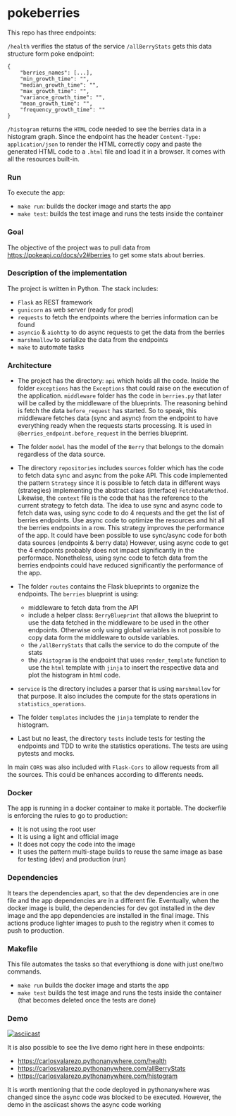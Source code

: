 # pokeberries

This repo has three endpoints:

`/health` verifies the status of the service
`/allBerryStats` gets this data structure form poke endpoint:
```
{
    "berries_names": [...],
    "min_growth_time": "",
    "median_growth_time": "",
    "max_growth_time": "",
    "variance_growth_time": "",
    "mean_growth_time": "",
    "frequency_growth_time": ""
}
```
`/histogram` returns the `HTML` code needed to see the berries data in a histogram graph. Since the endpoint has the header `Content-Type: application/json` to render the HTML correctly copy and paste the generated HTML code to a `.html` file and load it in a browser. It comes with all the resources built-in.


### Run
To execute the app:
- `make run`: builds the docker image and starts the app
- `make test`: builds the test image and runs the tests inside the container

### Goal
The objective of the project was to pull data from https://pokeapi.co/docs/v2#berries to get some stats about berries.

### Description of the implementation
The project is written in Python. The stack includes:

- `Flask` as REST framework
- `gunicorn` as web server (ready for prod)
- `requests` to fetch the endpoints where the berries information can be found
- `asyncio` & `aiohttp` to do async requests to get the data from the berries
- `marshmallow` to serialize the data from the endpoints
- `make` to automate tasks

### Architecture
- The project has the directory: `api` which holds all the code. Inside the folder `exceptions` has the `Exceptions` that could raise on the execution of the application.
`middleware` folder has the code in `berries.py` that later will be called by the middleware of the blueprints. The reasoning behind is fetch the data `before_request` has started. So to speak, this middleware fetches data (sync and async) from the endpoint to have everything ready when the requests starts processing. It is used in `@berries_endpoint.before_request` in the berries blueprint.

- The folder `model` has the model of the `Berry` that belongs to the domain regardless of the data source.

- The directory `repositories` includes `sources` folder which has the code to fetch data sync and async from the poke API. This code implemented the pattern `Strategy` since it is possible to fetch data in different ways (strategies) implementing the abstract class (interface) `FetchDataMethod`. Likewise, the `context` file is the code that has the reference to the current strategy to fetch data. The idea to use sync and async code to fetch data was, using sync code to do 4 requests and the get the list of berries endpoints. Use async code to optimize the resources and hit all the berries endpoints in a row. This strategy improves the performance of the app. It could have been possible to use sync/async code for both data sources (endpoints & berry data) However, using async code to get the 4 endpoints probably does not impact significantly in the performace. Nonetheless, using sync code to fetch data from the berries endpoints could have reduced significantly the performance of the app.

- The folder `routes` contains the Flask blueprints to organize the endpoints. The `berries` blueprint is using:
    - middleware to fetch data from the API
    - include a helper class: `BerryBlueprint` that allows the blueprint to use the data fetched in the middleware to be used in the other endpoints. Otherwise only using global variables is not possible to copy data form the middleware to outside variables.
    - the `/allBerryStats` that calls the service to do the compute of the stats
    - the `/histogram` is the endpoint that uses `render_template` function to use the `html` template with `jinja` to insert the respective data and plot the histogram in html code.

- `service` is the directory includes a parser that is using `marshmallow` for that purpose. It also includes the compute for the stats operations in `statistics_operations`.

- The folder `templates` includes the `jinja` template to render the histogram.

- Last but no least, the directory `tests` include tests for testing the endpoints and TDD to write the statistics operations. The tests are using pytests and mocks. 

In main `CORS` was also included with `Flask-Cors` to allow requests from all the sources. This could be enhances according to differents needs.

### Docker
The app is running in a docker container to make it portable. The dockerfile is enforcing the rules to go to production:
- It is not using the root user
- It is using a light and official image
- It does not copy the code into the image
- It uses the pattern multi-stage builds to reuse the same image as base for testing (dev) and production (run)

### Dependencies
It tears the dependencies apart, so that the dev dependencies are in one file and the app dependencies are in a different file. Eventually, when the docker image is build, the dependencies for dev got installed in the dev image and the app dependencies are installed in the final image. This actions produce lighter images to push to the registry when it comes to push to production.

### Makefile
This file automates the tasks so that everythiong is done with just one/two commands.
- `make run` builds the docker image and starts the app
- `make test` builds the test image and runs the tests inside the container (that becomes deleted once the tests are done)

### Demo
[![asciicast](https://asciinema.org/a/9N0KrPxNE6Kp1ZrFvdD0fkYaV.svg)](https://asciinema.org/a/9N0KrPxNE6Kp1ZrFvdD0fkYaV)

It is also possible to see the live demo right here in these endpoints:
- https://carlosvalarezo.pythonanywhere.com/health
- https://carlosvalarezo.pythonanywhere.com/allBerryStats
- https://carlosvalarezo.pythonanywhere.com/histogram

It is worth mentioning that the code deployed in pythonanywhere was changed since the async code was blocked to be executed. However, the demo in the asciicast shows the async code working